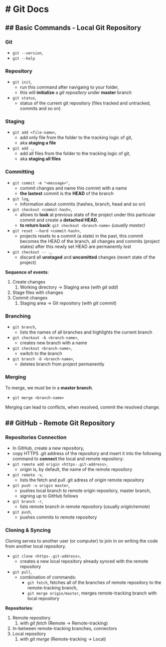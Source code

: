# # Git Docs
## ## Basic Commands - Local Git Repository
### Git
- `git --version`,
- `git --help`

### Repository
- `git init`, 
  - run this command after navigaing to your folder, 
  - this will **initialize** a _git repository_ under **master** branch
- `git status`,
  - status of the current git repository (files tracked and untracked, commits and so on)

### Staging
- `git add <file-name>`,
  - add only <file-name> file from the folder to the tracking logic of git, 
  - aka **staging a file**
- `git add .`,
  - add all files from the folder to the tracking logic of git,
  - aka **staging all files**

### Committing
- `git commit -m "<message>"`,
  - commit changes and name this commit with a <message> name
  - **the lastest** commit is the **HEAD** of the branch
- `git log`,
  - information about commits (hashes, branch, head and so on)
- `git checkout <commit-hash>`,
  - allows to **look** at previous state of the project under this particular commit and create a **detached HEAD**,
  - **to return back**: `git checkout <branch-name>` _(usually master)_
- `git reset --hard <commit-hash>`,
  - projects resets to a commit (a state) in the past, this commit becomes the HEAD of the branch, all changes and commits (project states) after this newly set HEAD are permanently lost
- `git checkout -- .`,
  - discard all **unstaged** and **uncomitted** changes (revert state of the project)

**Sequence of events**:
1. Create changes
    1. Working directory → Staging area (with _git add_)
1. Stage files with changes
1. Commit changes
    1. Staging area → Git repository (with _git commit_)

### Branching
- `git branch`,
  - lists the names of all branches and highlights the current branch
- `git checkout -b <branch-name>`,
  - creates new branch with a <branch-name> name
- `git checkout <branch-name>`,
  - switch to the <branch-name> branch
- `git branch -D <branch-name>`,
  - deletes branch from project permanently

### Merging 
To merge, we must be in a **master branch**.
- `git merge <branch-name>`

Merging can lead to conflicts, when resolved, commit the resolved change.

## ## GitHub - Remote Git Repository 
### Repositories Connection
- In GitHub, create a new repository,
- copy HTTPS .git address of the repository and insert it into the following command to **connect** the local and remote repository: 
- `git remote add origin <https-.git-address>`,
  - _origin_ is, by default, the name of the remote repository
- `git remote -v`,
  - lists the fetch and pull .git adress of _origin_ remote repository
- `git push -u origin master`,
  - pushes local branch to remote origin repository, master branch,
  - signing up to GitHub follows
- `git branch -r`,
  - lists remote branch in remote repository (usually _origin/remote_)
- `git push`,
  - pushes commits to remote repository

### Cloning & Syncing 
Cloning serves to another user (or computer) to join in on writing the code from another local repository.

- `git clone <https-.git-address>`,
  - creates a new local repository already synced with the remote repository
- `git pull`,
  - combination of commands: 
    - `git fetch`, fetches all of the branches of remote repository to the remote-tracking branch,
    - `git merge origin/master`, merges remote-tracking branch with local repository

**Repositories**: 
1. Remote repository
    1. with _git fetch_ (Remote → Remote-tracking)
1. In-between remote-tracking branches, connectors
1. Local repository
    1. with _git merge_ (Remote-tracking → Local)

